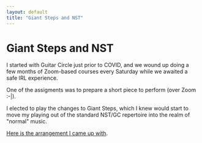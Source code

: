 ```yaml
---
layout: default
title: "Giant Steps and NST"
---
```


# Giant Steps and NST

I started with Guitar Circle just prior to COVID, and we wound up doing a few months of Zoom-based courses every Saturday while we awaited a safe IRL experience. 

One of the assigments was to prepare a short piece to perform (over Zoom :-|).

I elected to play the changes to Giant Steps, which I knew would start to move my playing out of the standard NST/GC repertoire into the realm of "normal" music. 

[Here is the arrangement I came up with](../../../music/pdf/Giant-Steps.pdf).


